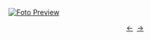 [![Foto Preview](preview/n326.avif)](https://20essentials.github.io/project-000-326)

<div align="center" style="display: flex; justify-content: center;">
  <a  href="https://github.com/20essentials/project-000-325" target="_blank">&#8592;</a>
  &nbsp;&nbsp;
  <a  href="https://github.com/20essentials/project-000-327" target="_blank">&#8594;</a>
</div>

